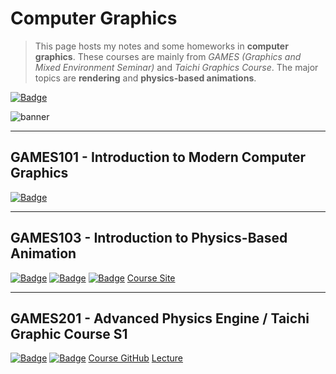 # Computer Graphics

> This page hosts my notes and some homeworks in **computer graphics**. These courses are mainly from *GAMES (Graphics and Mixed Environment Seminar)* and *Taichi Graphics Course*. The major topics are **rendering** and **physics-based animations**.
>

[![Badge](https://img.shields.io/badge/CG__Notes-Repo-informational)](https://github.com/Nikucyan/Notes_of_Graphics/tree/main)

![banner](https://nikucyan.github.io/assets/img/Notebooks_banner.png)

---



## GAMES101 - Introduction to Modern Computer Graphics

 [![Badge](https://img.shields.io/badge/GAMES101-Notes-red)](https://nikucyan.github.io/sources/Notebooks/Graphics/GAMES101.html) 

<!--
<iframe src="//player.bilibili.com/player.html?aid=90798049&bvid=BV1X7411F744&cid=155049937&page=1" scrolling="no" border="0" frameborder="no" framespacing="0" allowfullscreen="false"> </iframe>
-->

---



## GAMES103 - Introduction to Physics-Based Animation

[![Badge](https://img.shields.io/badge/GAMES103-Repo-informational)](https://github.com/Nikucyan/Notes_of_Graphics/tree/main/GAMES103) [![Badge](https://img.shields.io/badge/GAMES103-Notes-red)](https://nikucyan.github.io/sources/Notebooks/Graphics/GAMES103.html) [![Badge](https://img.shields.io/badge/GAMES103-HW-yellow)](https://Nikucyan.github.io/sources/Notebooks/Graphics/GAMES103_Homework) [Course Site](http://games-cn.org/games103/) 

<!--
<iframe src="//player.bilibili.com/player.html?aid=718972167&bvid=BV12Q4y1S73g&cid=434896328&page=1" scrolling="no" border="0" frameborder="no" framespacing="0" allowfullscreen="true"> </iframe>
-->

---



## GAMES201 - Advanced Physics Engine / Taichi Graphic Course S1

[![Badge](https://img.shields.io/badge/Taichi-Repo-informational)](https://github.com/Nikucyan/Notes_of_Graphics/tree/main/Taichi)  [![Badge](https://img.shields.io/badge/Taichi-Notes-red)](https://nikucyan.github.io/sources/Notebooks/Graphics/Taichi_Graphics.html) [Course GitHub](https://github.com/taichiCourse01/taichiCourse01)  [Lecture](https://space.bilibili.com/1779922645/channel/seriesdetail?sid=337716&ctype=0) 

<!--
<iframe src="//player.bilibili.com/player.html?aid=498392464&bvid=BV1ZK411H7Hc&cid=197788739&page=1" scrolling="no" border="0" frameborder="no" framespacing="0" allowfullscreen="true"> </iframe>
-->
